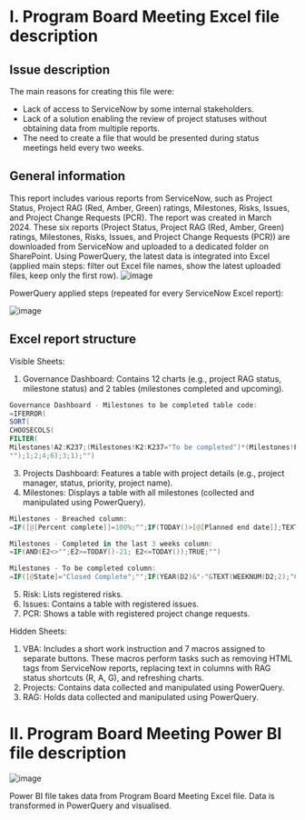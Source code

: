 # I. Program Board Meeting Excel file description
## Issue description
The main reasons for creating this file were:
- Lack of access to ServiceNow by some internal stakeholders.
- Lack of a solution enabling the review of project statuses without obtaining data from multiple reports.
- The need to create a file that would be presented during status meetings held every two weeks.
## General information
This report includes various reports from ServiceNow, such as Project Status, Project RAG (Red, Amber, Green) ratings, Milestones, Risks, Issues, and Project Change Requests (PCR). The report was created in March 2024.
These six reports (Project Status, Project RAG (Red, Amber, Green) ratings, Milestones, Risks, Issues, and Project Change Requests (PCR)) are downloaded from ServiceNow and uploaded to a dedicated folder on SharePoint. Using PowerQuery, the latest data is integrated into Excel (applied main steps: filter out Excel file names, show the latest uploaded files, keep only the first row).
![image](https://github.com/user-attachments/assets/10a25461-c3b5-499c-831f-45584834de74)



PowerQuery applied steps (repeated for every ServiceNow Excel report):

![image](https://github.com/user-attachments/assets/740ec96e-0300-4da8-b2ca-e0e5502223c1)

## Excel report structure

Visible Sheets:
1. Governance Dashboard: Contains 12 charts (e.g., project RAG status, milestone status) and 2 tables (milestones completed and upcoming).
```PowerShell
Governance Dashboard - Milestones to be completed table code:
=IFERROR(
SORT(
CHOOSECOLS(
FILTER(
Milestones!A2:K237;(Milestones!K2:K237="To be completed")*(Milestones!F2:F237<>"Pending")*(Milestones!F2:F237<>"Pending Customer");
"");1;2;4;6);3;1);"")

```
3. Projects Dashboard: Features a table with project details (e.g., project manager, status, priority, project name).
4. Milestones: Displays a table with all milestones (collected and manipulated using PowerQuery).
```PowerShell
Milestones - Breached column:
=IF([@[Percent complete]]=100%;"";IF(TODAY()>[@[Planned end date]];TEXTJOIN(" by ";TRUE;"Breached";TODAY()-D2)&" days";""))

Milestones - Completed in the last 3 weeks column:
=IF(AND(E2<>"";E2>=TODAY()-21; E2<=TODAY());TRUE;"")

Milestones - To be completed column:
=IF([@State]="Closed Complete";"";IF(YEAR(D2)&"-"&TEXT(WEEKNUM(D2;2);"00")<YEAR(TODAY())&"-"&TEXT(WEEKNUM(TODAY();2);"00");"Breached";"To be completed"))
```
5. Risk: Lists registered risks.
6. Issues: Contains a table with registered issues.
7. PCR: Shows a table with registered project change requests.

Hidden Sheets:
1. VBA: Includes a short work instruction and 7 macros assigned to separate buttons. These macros perform tasks such as removing HTML tags from ServiceNow reports, replacing text in columns with RAG status shortcuts (R, A, G), and refreshing charts.
2. Projects: Contains data collected and manipulated using PowerQuery.
3. RAG: Holds data collected and manipulated using PowerQuery.



# II. Program Board Meeting Power BI file description

![image](https://github.com/user-attachments/assets/90e7e4aa-8331-4217-92d0-56b0637b6c0f)


Power BI file takes data from Program Board Meeting Excel file. Data is transformed in PowerQuery and visualised.
